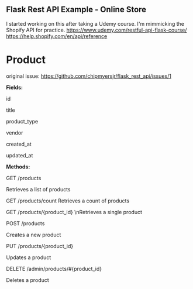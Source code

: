 ## Flask Rest API Example - Online Store

I started working on this after taking a Udemy course. I'm mimmicking the Shopify API for practice.
https://www.udemy.com/restful-api-flask-course/
https://help.shopify.com/en/api/reference



# Product
original issue: https://github.com/chipmyersjr/flask_rest_api/issues/1

**Fields:**

id

title

product_type

vendor

created_at

updated_at

**Methods:**

GET /products

Retrieves a list of products


GET /products/count
Retrieves a count of products


GET /products/{product_id}
\nRetrieves a single product


POST /products

Creates a new product


PUT /products/{product_id}

Updates a product


DELETE /admin/products/#{product_id}

Deletes a product